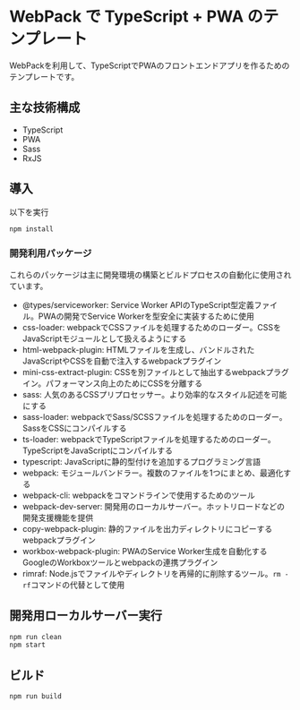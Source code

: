 # WebPack で TypeScript + PWA のテンプレート

WebPackを利用して、TypeScriptでPWAのフロントエンドアプリを作るためのテンプレートです。


## 主な技術構成
- TypeScript
- PWA
- Sass
- RxJS

## 導入

以下を実行
```zsh
npm install
```
### 開発利用パッケージ

これらのパッケージは主に開発環境の構築とビルドプロセスの自動化に使用されています。

- @types/serviceworker: Service Worker APIのTypeScript型定義ファイル。PWAの開発でService Workerを型安全に実装するために使用
- css-loader: webpackでCSSファイルを処理するためのローダー。CSSをJavaScriptモジュールとして扱えるようにする
- html-webpack-plugin: HTMLファイルを生成し、バンドルされたJavaScriptやCSSを自動で注入するwebpackプラグイン
- mini-css-extract-plugin: CSSを別ファイルとして抽出するwebpackプラグイン。パフォーマンス向上のためにCSSを分離する
- sass: 人気のあるCSSプリプロセッサー。より効率的なスタイル記述を可能にする
- sass-loader: webpackでSass/SCSSファイルを処理するためのローダー。SassをCSSにコンパイルする
- ts-loader: webpackでTypeScriptファイルを処理するためのローダー。TypeScriptをJavaScriptにコンパイルする
- typescript: JavaScriptに静的型付けを追加するプログラミング言語
- webpack: モジュールバンドラー。複数のファイルを1つにまとめ、最適化する
- webpack-cli: webpackをコマンドラインで使用するためのツール
- webpack-dev-server: 開発用のローカルサーバー。ホットリロードなどの開発支援機能を提供
- copy-webpack-plugin: 静的ファイルを出力ディレクトリにコピーするwebpackプラグイン
- workbox-webpack-plugin: PWAのService Worker生成を自動化するGoogleのWorkboxツールとwebpackの連携プラグイン
- rimraf: Node.jsでファイルやディレクトリを再帰的に削除するツール。`rm -rf`コマンドの代替として使用

## 開発用ローカルサーバー実行

```zsh
npm run clean
npm start
```

## ビルド
```zsh
npm run build
```